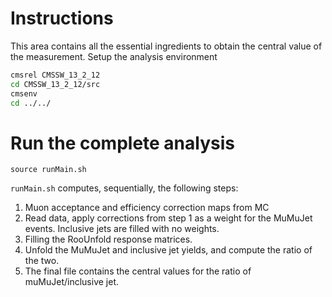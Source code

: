 # Instructions
This area contains all the essential ingredients to obtain the central value of the measurement.
Setup the analysis environment
```bash
cmsrel CMSSW_13_2_12
cd CMSSW_13_2_12/src
cmsenv
cd ../../
```

# Run the complete analysis

`source runMain.sh`

`runMain.sh` computes, sequentially, the following steps:

1. Muon acceptance and efficiency correction maps from MC
2. Read data, apply corrections from step 1 as a weight for the MuMuJet events. Inclusive jets are filled with no weights.
3. Filling the RooUnfold response matrices.
4. Unfold the MuMuJet and inclusive jet yields, and compute the ratio of the two.
5. The final file contains the central values for the ratio of muMuJet/inclusive jet.
